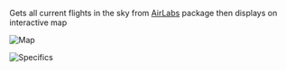 Gets all current flights in the sky from [AirLabs](https://github.com/calebyhan/AirLabs) package then displays on interactive map

![Map](https://cdn.discordapp.com/attachments/905301278647783428/1095855543530291240/newplot.png)

![Specifics](https://cdn.discordapp.com/attachments/905301278647783428/1095855924436013227/image.png)

